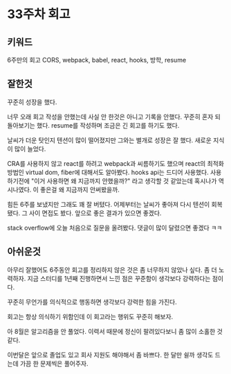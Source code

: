 # 33주차 회고

## 키워드

6주만의 회고
CORS, webpack, babel, react, hooks, 방학, resume

## 잘한것

꾸준히 성장을 했다.

너무 오래 회고 작성을 안했는데 사실 안 한것은 아니고 기록을 안했다. 꾸준히 혼자 되돌아보기는 했다. resume를 작성하며 조금은 긴 회고를 하기도 했다.

날씨가 더운 탓인지 텐션이 많이 떨어졌지만 그와는 별개로 성장은 잘 했다. 새로운 지식이 많이 늘었다.

CRA를 사용하지 않고 react를 하려고 webpack과 씨름하기도 했으며 react의 최적화 방법인 virtual dom, fiber에 대해서도 알아봤다.
hooks api는 드디어 사용했다. 사용하기전에 "이거 사용하면 왜 지금까지 안했을까?" 라고 생각할 것 같았는데 혹시나가 역시나였다. 이 좋은걸 왜 지금까지 안써봤을까.

힘든 6주를 보냈지만 그래도 꽤 잘 버텼다. 어제부터는 날씨가 좋아져 다시 텐션이 회복됐다. 그 사이 면접도 봤다. 앞으로 좋은 결과가 있으면 좋겠다.

stack overflow에 오늘 처음으로 질문을 올려봤다. 댓글이 많이 달렸으면 좋겠다 ㅋㅋ

## 아쉬운것

아무리 잘했어도 6주동안 회고를 정리하지 않은 것은 좀 너무하지 않았나 싶다. 좀 더 노력하자. 지금 스터디를 1년째 진행하면서 느낀 점은 꾸준함이 생각보다 강력하다는 점이다.

꾸준히 무언가를 의식적으로 행동하면 생각보다 강력한 힘을 가진다.

회고는 항상 의식하기 위함인데 이 회고라는 행위도 꾸준히 해보자.

아 8월은 알고리즘을 안 풀었다. 이력서 때문에 정신이 팔려있다보니 좀 많이 소홀한 것 같다.

이번달은 앞으로 졸업도 있고 회사 지원도 해야해서 좀 바쁘다.
한 달만 쉴까 생각도 드는데 가끔 한 문제씩은 풀어주자.
